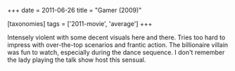 +++
date = 2011-06-26
title = "Gamer (2009)"

[taxonomies]
tags = ['2011-movie', 'average']
+++

Intensely violent with some decent visuals here and there. Tries too
hard to impress with over-the-top scenarios and frantic action. The
billionaire villain was fun to watch, especially during the dance
sequence. I don\'t remember the lady playing the talk show host this
sensual.

